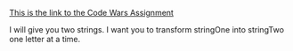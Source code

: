[This is the link to the Code Wars Assignment](https://www.codewars.com/kata/mutate-my-strings/train/javascript)

I will give you two strings. I want you to transform stringOne into stringTwo one letter at a time.